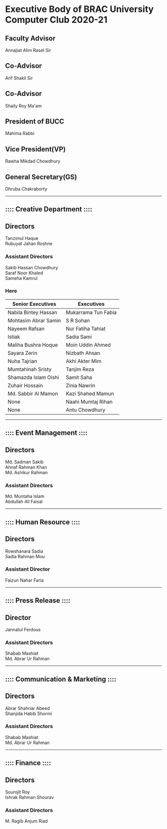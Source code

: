 # Executive Body of BRAC University Computer Club 2020-21
## Faculty Advisor 
Annajiat Alim Rasel Sir
## Co-Advisor
Arif Shakil Sir
## Co-Advisor
Shaily Roy Ma'am 
## President of BUCC
Mahima Rabbi
## Vice President(VP)
Rawha Mikdad Chowdhury
## General Secretary(GS)
Dhruba Chakraborty
* * *

## :::: Creative Department ::::

## Directors
Tanzimul Haque <br>
Rubuyat Jahan Roshne
### Assistant Directors 
Sakib Hassan Chowdhury<br>
Saraf Noor Khaled<br>
Sameha Kamrul

### Here
Senior Executives | Executives
|------------ | -------------|
|Nabila Bintey Hassan | Mukarrama Tun Fabia|
|Mohtasim Abrar Samin | S R Sohan|
|Nayeem Rafsan | Nur Fatiha Tahiat|
|Istiak | Sadia Sami|
|Maliha Bushra Hoque | Moin Uddin Ahmed|
|Sayara Zerin | Nizbath Ahsan|
|Nuha Tajrian | Akhi Akter Mim|
|Mumtahinah Sristy | Tanjim Reza|
|Shamazda Islam Oishi | Samit Saha|
|Zuhair Hossain | Zinia Nawrin|
|Md. Sabbir Al Mamon | Kazi Shahed Mamun|
|None | Naahi Mumtaj Rihan|
|None | Antu Chowdhury|
* * *
## :::: Event Management ::::

## Directors
Md. Sadman Sakib<br>
Ahnaf Rahman Khan<br>
Md. Ashikur Rahman
### Assistant Directors 
Md. Muntaha Islam<br>
Abdullah All Faisal
* * *
## :::: Human Resource ::::

## Directors
Rowshanara Sadia<br>
Sadia Rahman Mou

### Assistant Director
Faizun Nahar Faria
* * *
## :::: Press Release ::::

## Director
Jannatul Ferdous

### Assistant Directors 
Shabab Mashiat<br>
Md. Abrar Ur Rahman

* * *
## :::: Communication & Marketing ::::

## Directors
Abrar Shahriar Abeed<br>
Shanjida Habib Shormi

### Assistant Directors 
Shabab Mashiat<br>
Md. Abrar Ur Rahman

* * *
## :::: Finance ::::

## Directors
Sourojit Roy<br>
Ishrak Rahman Shourav


### Assistant Directors 
M. Ragib Anjum Riad

